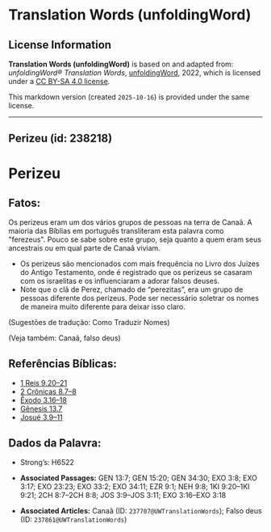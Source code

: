 # Translation Words (unfoldingWord)

## License Information

**Translation Words (unfoldingWord)** is based on and adapted from: _unfoldingWord® Translation Words_, [unfoldingWord](https://unfoldingword.org/utw), 2022, which is licensed under a [CC BY-SA 4.0 license](https://creativecommons.org/licenses/by-sa/4.0/legalcode.en).

This markdown version (created `2025-10-16`) is provided under the same license.



--------------------------------

## Perizeu (id: 238218)

Perizeu
=======

Fatos:
------

Os perizeus eram um dos vários grupos de pessoas na terra de Canaã. A maioria das Bíblias em português transliteram esta palavra como "ferezeus". Pouco se sabe sobre este grupo, seja quanto a quem eram seus ancestrais ou em qual parte de Canaã viviam.

* Os perizeus são mencionados com mais frequência no Livro dos Juízes do Antigo Testamento, onde é registrado que os perizeus se casaram com os israelitas e os influenciaram a adorar falsos deuses.
* Note que o clã de Perez, chamado de “perezitas”, era um grupo de pessoas diferente dos perizeus. Pode ser necessário soletrar os nomes de maneira muito diferente para deixar isso claro.

(Sugestões de tradução: Como Traduzir Nomes)

(Veja também: Canaã, falso deus)

Referências Bíblicas:
---------------------

* [1 Reis 9\.20–21](https://ref.ly/1Kgs9:20-1Kgs9:21)
* [2 Crônicas 8\.7–8](https://ref.ly/2Chr8:7-2Chr8:8)
* [Êxodo 3\.16–18](https://ref.ly/Exod3:16-Exod3:18)
* [Gênesis 13\.7](https://ref.ly/Gen13:7)
* [Josué 3\.9–11](https://ref.ly/Josh3:9-Josh3:11)

Dados da Palavra:
-----------------

* Strong’s: H6522

* **Associated Passages:** GEN 13:7; GEN 15:20; GEN 34:30; EXO 3:8; EXO 3:17; EXO 23:23; EXO 33:2; EXO 34:11; EZR 9:1; NEH 9:8; 1KI 9:20–1KI 9:21; 2CH 8:7–2CH 8:8; JOS 3:9–JOS 3:11; EXO 3:16–EXO 3:18
* **Associated Articles:** Canaã (ID: `237707@UWTranslationWords`); Falso deus (ID: `237861@UWTranslationWords`)

